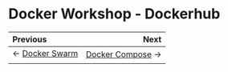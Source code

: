# Docker Workshop - Dockerhub

Previous | Next
:------- | ---:
← [Docker Swarm](../docker-swarm/README.md) | [Docker Compose](../docker-compose/README.md) →

